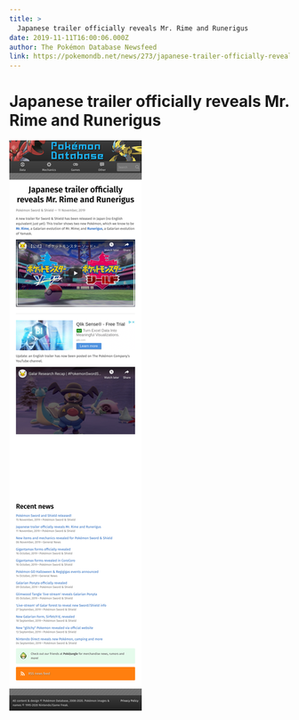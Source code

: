 ```yaml
---
title: >
  Japanese trailer officially reveals Mr. Rime and Runerigus
date: 2019-11-11T16:00:06.000Z
author: The Pokémon Database Newsfeed
link: https://pokemondb.net/news/273/japanese-trailer-officially-reveals-mr-rime-and-runerigus
---
```

# Japanese trailer officially reveals Mr. Rime and Runerigus

[![Japanese trailer officially reveals Mr. Rime and Runerigus](./screenshot.png)](https://pokemondb.net/news/273/japanese-trailer-officially-reveals-mr-rime-and-runerigus)
